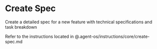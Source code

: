 # Create Spec

Create a detailed spec for a new feature with technical specifications and task breakdown

Refer to the instructions located in @.agent-os/instructions/core/create-spec.md